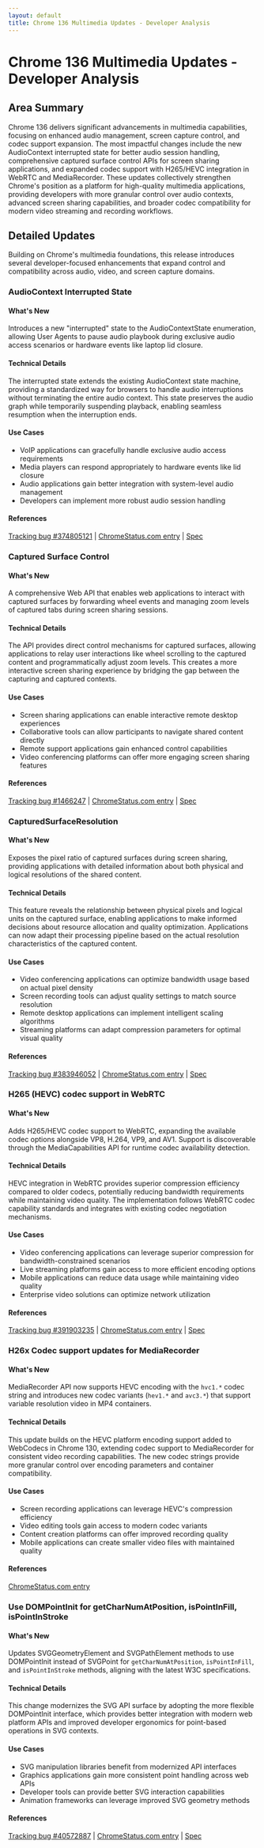 ```yaml
---
layout: default
title: Chrome 136 Multimedia Updates - Developer Analysis
---
```


# Chrome 136 Multimedia Updates - Developer Analysis

## Area Summary

Chrome 136 delivers significant advancements in multimedia capabilities, focusing on enhanced audio management, screen capture control, and codec support expansion. The most impactful changes include the new AudioContext interrupted state for better audio session handling, comprehensive captured surface control APIs for screen sharing applications, and expanded codec support with H265/HEVC integration in WebRTC and MediaRecorder. These updates collectively strengthen Chrome's position as a platform for high-quality multimedia applications, providing developers with more granular control over audio contexts, advanced screen sharing capabilities, and broader codec compatibility for modern video streaming and recording workflows.

## Detailed Updates

Building on Chrome's multimedia foundations, this release introduces several developer-focused enhancements that expand control and compatibility across audio, video, and screen capture domains.

### AudioContext Interrupted State

#### What's New
Introduces a new "interrupted" state to the AudioContextState enumeration, allowing User Agents to pause audio playbook during exclusive audio access scenarios or hardware events like laptop lid closure.

#### Technical Details
The interrupted state extends the existing AudioContext state machine, providing a standardized way for browsers to handle audio interruptions without terminating the entire audio context. This state preserves the audio graph while temporarily suspending playback, enabling seamless resumption when the interruption ends.

#### Use Cases
- VoIP applications can gracefully handle exclusive audio access requirements
- Media players can respond appropriately to hardware events like lid closure
- Audio applications gain better integration with system-level audio management
- Developers can implement more robust audio session handling

#### References
[Tracking bug #374805121](https://bugs.chromium.org/p/chromium/issues/detail?id=374805121) | [ChromeStatus.com entry](https://chromestatus.com/feature/5087843301908480) | [Spec](https://webaudio.github.io/web-audio-api/#AudioContextState)

### Captured Surface Control

#### What's New
A comprehensive Web API that enables web applications to interact with captured surfaces by forwarding wheel events and managing zoom levels of captured tabs during screen sharing sessions.

#### Technical Details
The API provides direct control mechanisms for captured surfaces, allowing applications to relay user interactions like wheel scrolling to the captured content and programmatically adjust zoom levels. This creates a more interactive screen sharing experience by bridging the gap between the capturing and captured contexts.

#### Use Cases
- Screen sharing applications can enable interactive remote desktop experiences
- Collaborative tools can allow participants to navigate shared content directly
- Remote support applications gain enhanced control capabilities
- Video conferencing platforms can offer more engaging screen sharing features

#### References
[Tracking bug #1466247](https://bugs.chromium.org/p/chromium/issues/detail?id=1466247) | [ChromeStatus.com entry](https://chromestatus.com/feature/5064816815276032) | [Spec](https://wicg.github.io/captured-surface-control/)

### CapturedSurfaceResolution

#### What's New
Exposes the pixel ratio of captured surfaces during screen sharing, providing applications with detailed information about both physical and logical resolutions of the shared content.

#### Technical Details
This feature reveals the relationship between physical pixels and logical units on the captured surface, enabling applications to make informed decisions about resource allocation and quality optimization. Applications can now adapt their processing pipeline based on the actual resolution characteristics of the captured content.

#### Use Cases
- Video conferencing applications can optimize bandwidth usage based on actual pixel density
- Screen recording tools can adjust quality settings to match source resolution
- Remote desktop applications can implement intelligent scaling algorithms
- Streaming platforms can adapt compression parameters for optimal visual quality

#### References
[Tracking bug #383946052](https://bugs.chromium.org/p/chromium/issues/detail?id=383946052) | [ChromeStatus.com entry](https://chromestatus.com/feature/5100866324422656) | [Spec](https://w3c.github.io/mediacapture-screen-share-extensions/#capturedsurfaceresolution)

### H265 (HEVC) codec support in WebRTC

#### What's New
Adds H265/HEVC codec support to WebRTC, expanding the available codec options alongside VP8, H.264, VP9, and AV1. Support is discoverable through the MediaCapabilities API for runtime codec availability detection.

#### Technical Details
HEVC integration in WebRTC provides superior compression efficiency compared to older codecs, potentially reducing bandwidth requirements while maintaining video quality. The implementation follows WebRTC codec capability standards and integrates with existing codec negotiation mechanisms.

#### Use Cases
- Video conferencing applications can leverage superior compression for bandwidth-constrained scenarios
- Live streaming platforms gain access to more efficient encoding options
- Mobile applications can reduce data usage while maintaining video quality
- Enterprise video solutions can optimize network utilization

#### References
[Tracking bug #391903235](https://bugs.chromium.org/p/chromium/issues/detail?id=391903235) | [ChromeStatus.com entry](https://chromestatus.com/feature/5104835309936640) | [Spec](https://www.w3.org/TR/webrtc/#dom-rtcrtpcodeccapability)

### H26x Codec support updates for MediaRecorder

#### What's New
MediaRecorder API now supports HEVC encoding with the `hvc1.*` codec string and introduces new codec variants (`hev1.*` and `avc3.*`) that support variable resolution video in MP4 containers.

#### Technical Details
This update builds on the HEVC platform encoding support added to WebCodecs in Chrome 130, extending codec support to MediaRecorder for consistent video recording capabilities. The new codec strings provide more granular control over encoding parameters and container compatibility.

#### Use Cases
- Screen recording applications can leverage HEVC's compression efficiency
- Video editing tools gain access to modern codec variants
- Content creation platforms can offer improved recording quality
- Mobile applications can create smaller video files with maintained quality

#### References
[ChromeStatus.com entry](https://chromestatus.com/feature/5103892473503744)

### Use DOMPointInit for getCharNumAtPosition, isPointInFill, isPointInStroke

#### What's New
Updates SVGGeometryElement and SVGPathElement methods to use DOMPointInit instead of SVGPoint for `getCharNumAtPosition`, `isPointInFill`, and `isPointInStroke` methods, aligning with the latest W3C specifications.

#### Technical Details
This change modernizes the SVG API surface by adopting the more flexible DOMPointInit interface, which provides better integration with modern web platform APIs and improved developer ergonomics for point-based operations in SVG contexts.

#### Use Cases
- SVG manipulation libraries benefit from modernized API interfaces
- Graphics applications gain more consistent point handling across web APIs
- Developer tools can provide better SVG interaction capabilities
- Animation frameworks can leverage improved SVG geometry methods

#### References
[Tracking bug #40572887](https://bugs.chromium.org/p/chromium/issues/detail?id=40572887) | [ChromeStatus.com entry](https://chromestatus.com/feature/5084627093929984) | [Spec](https://www.w3.org/TR/SVG2/types.html#InterfaceDOMPointInit)